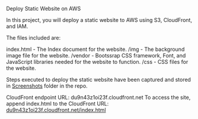Deploy Static Website on AWS

In this project, you will deploy a static website to AWS using S3, CloudFront, and IAM.

The files included are: 

index.html - The Index document for the website.
/img - The background image file for the website.
/vendor - Bootssrap CSS framework, Font, and JavaScript libraries needed for the website to function.
/css - CSS files for the website.

Steps executed to deploy the static website have been captured and stored in [Screenshots](Screenshots) folder in the repo.

CloudFront endpoint URL: du9n43z1oi23f.cloudfront.net
To access the site, append index.html to the CloudFront URL: [du9n43z1oi23f.cloudfront.net/index.html](du9n43z1oi23f.cloudfront.net/index.html)


